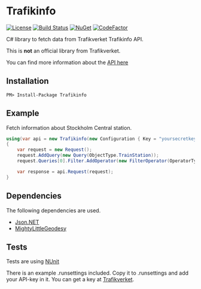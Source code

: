 # Trafikinfo
[![License][License-Image]][License-Url]
[![Build Status][Build-Status-Image]][Build-Status-Url]
[![NuGet][Nuget-Image]][Nuget-Url]
[![CodeFactor][CodeFactor-Image]][CodeFactor-Url]

C# library to fetch data from Trafikverket Trafikinfo API.

This is **not** an official library from Trafikverket.

You can find more information about the [API here](https://api.trafikinfo.trafikverket.se/API)

## Installation
`PM> Install-Package Trafikinfo`

## Example
Fetch information about Stockholm Central station.

```csharp
using(var api = new Trafikinfo(new Configuration { Key = "yoursecretkey", Referer = "https://www.yourdomain.com" }))
{
    var request = new Request();
    request.AddQuery(new Query(ObjectType.TrainStation));
    request.Queries[0].Filter.AddOperator(new FilterOperator(OperatorType.Equals, "LocationSignature", "cst"));

    var response = api.Request(request);
}
```

## Dependencies
The following dependencies are used.

- [Json.NET][JsonNET]
- [MightyLittleGeodesy][MightyLittleGeodesy]

## Tests
Tests are using [NUnit][NUnit-Url]

There is an example .runsettings included. Copy it to .runsettings and add your API-key in it. You can get a key at [Trafikverket](https://api.trafikinfo.trafikverket.se/).

[License-Url]: http://opensource.org/licenses/MIT
[License-Image]: https://img.shields.io/badge/License-MIT-blue.svg
[Build-Status-Url]: https://travis-ci.com/novagen/trafikinfo
[Build-Status-Image]: https://travis-ci.com/novagen/trafikinfo.svg?branch=master
[Nuget-Url]: https://www.nuget.org/packages/apparent.trafikinfo
[Nuget-Image]: https://img.shields.io/nuget/v/Apparent.Trafikinfo.svg
[MightyLittleGeodesy]: https://github.com/bjornsallarp/MightyLittleGeodesy
[JsonNET]: https://www.newtonsoft.com/json
[CodeFactor-Url]: https://www.codefactor.io/repository/github/novagen/trafikinfo
[CodeFactor-Image]: https://www.codefactor.io/repository/github/novagen/trafikinfo/badge
[NUnit-Url]: https://nunit.org/
